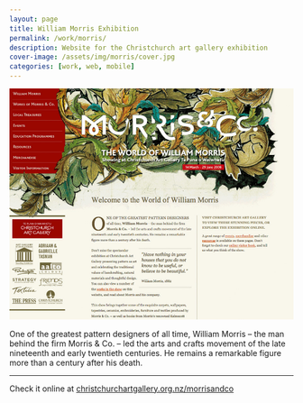 ```yaml
---
layout: page
title: William Morris Exhibition
permalink: /work/morris/
description: Website for the Christchurch art gallery exhibition
cover-image: /assets/img/morris/cover.jpg
categories: [work, web, mobile]
---
```


<div class="row outline">
  <div class="col-md-12">
    <img src="/assets/img/morris/site-home.jpg" alt="William Morris website" >
  </div>
</div>

One of the greatest pattern designers of all time, William Morris – the man behind the firm Morris & Co. – led the arts and crafts movement of the late nineteenth and early twentieth centuries. He remains a remarkable figure more than a century after his death.

-----
Check it online at [christchurchartgallery.org.nz/morrisandco](http://christchurchartgallery.org.nz/morrisandco/)